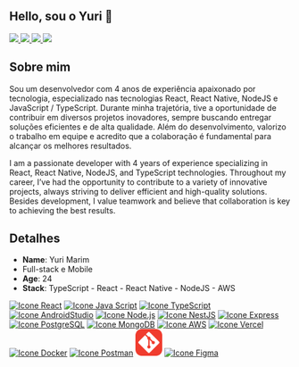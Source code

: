 <h2>Hello, sou o Yuri 🚀</h2>

<div>
  <a href="https://www.linkedin.com/in/yurimarim/" target="_blank">
  <img src="https://img.shields.io/badge/-LinkedIn-%230077B5?style=for-the-badge&logo=linkedin&logoColor=white" target="_blank">
  </a>
  <a href="https://instagram.com/yuri_marim" target="_blank">
  <img src="https://img.shields.io/badge/-Instagram-%23E4405F?style=for-the-badge&logo=instagram&logoColor=white" target="_blank">
  </a>
 	<a href="https://www.twitch.tv/yur1zada_" target="_blank">
  <img src="https://img.shields.io/badge/Twitch-9146FF?style=for-the-badge&logo=twitch&logoColor=white" target="_blank">
  </a>
  <a href="https://open.spotify.com/user/12176909189?si=c26dbd84c6374eeb" target="_blank">
  <img src="https://img.shields.io/badge/Spotify-1ED760?&style=for-the-badge&logo=spotify&logoColor=white" target="_blank">
  </a>
<div>

## Sobre mim
Sou um desenvolvedor com 4 anos de experiência apaixonado por tecnologia, especializado nas tecnologias React, React Native, NodeJS e JavaScript / TypeScript. Durante minha trajetória, tive a oportunidade de contribuir em diversos projetos inovadores, sempre buscando entregar soluções eficientes e de alta qualidade. Além do desenvolvimento, valorizo o trabalho em equipe e acredito que a colaboração é fundamental para alcançar os melhores resultados. 

I am a passionate developer with 4 years of experience specializing in React, React Native, NodeJS, and TypeScript technologies. Throughout my career, I’ve had the opportunity to contribute to a variety of innovative projects, always striving to deliver efficient and high-quality solutions. Besides development, I value teamwork and believe that collaboration is key to achieving the best results.

## Detalhes
* **Name**: Yuri Marim
* Full-stack e Mobile
* **Age**: 24
* **Stack**: TypeScript - React - React Native - NodeJS  - AWS

[<img height="48px" width="48px" alt="Icone React" src="https://skillicons.dev/icons?i=react"/>](https://pt-br.react.dev)
[<img height="48px" width="48px" alt="Icone Java Script" src="https://skillicons.dev/icons?i=js"/>](https://developer.mozilla.org/pt-BR/docs/Web/JavaScript)
[<img height="48px" width="48px" alt="Icone TypeScript" src="https://skillicons.dev/icons?i=ts"/>](https://www.typescriptlang.org/pt/)
[<img height="48px" width="48px" alt="Icone AndroidStudio" src="https://skillicons.dev/icons?i=androidstudio"/>](https://developer.android.com/studio)
[<img height="48px" width="48px" alt="Icone Node.js" src="https://skillicons.dev/icons?i=nodejs"/>](https://nodejs.org)
[<img height="48px" width="48px" alt="Icone NestJS" src="https://skillicons.dev/icons?i=nestjs"/>](https://nestjs.com/)
[<img height="48px" width="48px" alt="Icone Express" src="https://skillicons.dev/icons?i=express"/>](https://expressjs.com/)
[<img height="48px" width="48px" alt="Icone PostgreSQL" src="https://skillicons.dev/icons?i=postgres"/>](https://www.postgresql.org)
[<img height="48px" width="48px" alt="Icone MongoDB" src="https://skillicons.dev/icons?i=mongodb"/>](https://www.mongodb.com)
[<img height="48px" width="48px" alt="Icone AWS" src="https://skillicons.dev/icons?i=aws"/>](https://aws.amazon.com)
[<img height="48px" width="48px" alt="Icone Vercel" src="https://skillicons.dev/icons?i=vercel"/>](https://vercel.com)
[<img height="48px" width="48px" alt="Icone Docker" src="https://skillicons.dev/icons?i=docker"/>](https://www.docker.com/)
[<img height="48px" width="48px" alt="Icone Postman" src="https://i.postimg.cc/QNyBTNVk/postman.png"/>](https://www.postman.com)
[<img height="48px" width="48px" alt="Icone Git" src="https://raw.githubusercontent.com/tandpfun/skill-icons/main/icons/Git.svg"/>](https://git-scm.com)
[<img height="48px" width="48px" alt="Icone Figma" src="https://skillicons.dev/icons?i=figma"/>](https://www.figma.com)
  
  
  
  
  
  
  
  
